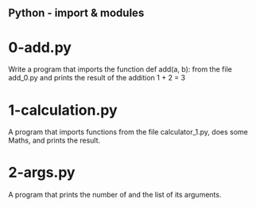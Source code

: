 ## Python - import & modules
# 0-add.py
Write a program that imports the function def add(a, b): from the file add_0.py and prints the result of the addition 1 + 2 = 3
# 1-calculation.py
A program that imports functions from the file calculator_1.py, does some Maths, and prints the result.
# 2-args.py
A program that prints the number of and the list of its arguments.
